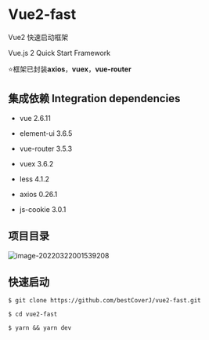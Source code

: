 # Vue2-fast

Vue2 快速启动框架

Vue.js 2 Quick Start Framework



⭐️框架已封装**axios**，**vuex**，**vue-router**



## 集成依赖 Integration dependencies

* vue 2.6.11
* element-ui 3.6.5

* vue-router 3.5.3
* vuex 3.6.2
* less 4.1.2
* axios 0.26.1
* js-cookie 3.0.1



## 项目目录

![image-20220322001539208](C:\Users\win8y\AppData\Roaming\Typora\typora-user-images\image-20220322001539208.png)



## 快速启动

`$ git clone https://github.com/bestCoverJ/vue2-fast.git`

`$ cd vue2-fast `

`$ yarn && yarn dev`

